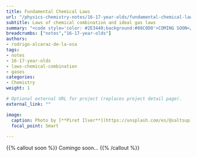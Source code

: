 ```yaml
---
title: Fundamental Chemical Laws
url: "/physics-chemistry-notes/16-17-year-olds/fundamental-chemical-laws"
subtitle: Laws of chemical combination and ideal gas laws
summary: "<code style='color: #2E3440;background:#88C0D0'>COMING SOON</code> <br> Laws of chemical combination and ideal gas laws."
breadcrumbs: ["notes","16-17-year-olds"]
authors:
- rodrigo-alcaraz-de-la-osa
tags:
- notes
- 16-17-year-olds
- laws-chemical-combination
- gases
categories:
- Chemistry
weight: 1

# Optional external URL for project (replaces project detail page).
external_link: ""

image:
  caption: Photo by [**Piret Ilver**](https://unsplash.com/es/@saltsup) on [Unsplash](https://unsplash.com/)
  focal_point: Smart
  
---
```


{{% callout soon %}}
Comingo soon...
{{% /callout %}}